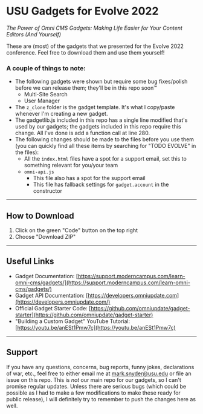 # USU Gadgets for Evolve 2022
_The Power of Omni CMS Gadgets: Making Life Easier for Your Content Editors (And Yourself)_

These are (most) of the gadgets that we presented for the Evolve 2022 conference. Feel free to download them and use them yourself!

### A couple of things to note:

- The following gadgets were shown but require some bug fixes/polish before we can release them; they'll be in this repo soon™
    - Multi-Site Search
    - User Manager
- The `z_clone` folder is the gadget template. It's what I copy/paste whenever I'm creating a new gadget.
- The gadgetlib.js included in this repo has a single line modified that's used by our gadgets; the gadgets included in this repo require this change. All I've done is add a function call at line 280.
- The following changes should be made to the files before you use them (you can quickly find all these items by searching for "TODO EVOLVE" in the files):
    - All the `index.html` files have a spot for a support email, set this to something relevant for you/your team
    - `omni-api.js`
        - This file also has a spot for the support email
        - This file has fallback settings for `gadget.account` in the constructor

---

## How to Download

1. Click on the green "Code" button on the top right
2. Choose "Download ZIP"

---

## Useful Links

- Gadget Documentation: [https://support.moderncampus.com/learn-omni-cms/gadgets/](https://support.moderncampus.com/learn-omni-cms/gadgets/)
- Gadget API Documentation: [https://developers.omniupdate.com](https://developers.omniupdate.com/)
- Official Gadget Starter Code: [https://github.com/omniupdate/gadget-starter](https://github.com/omniupdate/gadget-starter)
- "Building a Custom Gadget" YouTube Tutorial: [https://youtu.be/anESt1Pmw7c](https://youtu.be/anESt1Pmw7c)

---

## Support

If you have any questions, concerns, bug reports, funny jokes, declarations of war, etc., feel free to either email me at [mark.snyder@usu.edu](mailto:mark.snyder@usu.edu) or file an issue on this repo. This is _not_ our main repo for our gadgets, so I can't promise regular updates. Unless there are serious bugs (which could be possible as I had to make a few modifications to make these ready for public release), I will definitely try to remember to push the changes here as well.
